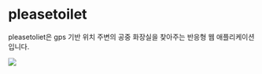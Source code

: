 # pleasetoilet

pleasetoliet은 gps 기반 위치 주변의 공중 화장실을 찾아주는 반응형 웹 애플리케이션입니다.

<div>
<img src="https://user-images.githubusercontent.com/22286911/92464716-826c0980-f208-11ea-84f7-24c338cd20ed.PNG">  
</div>
